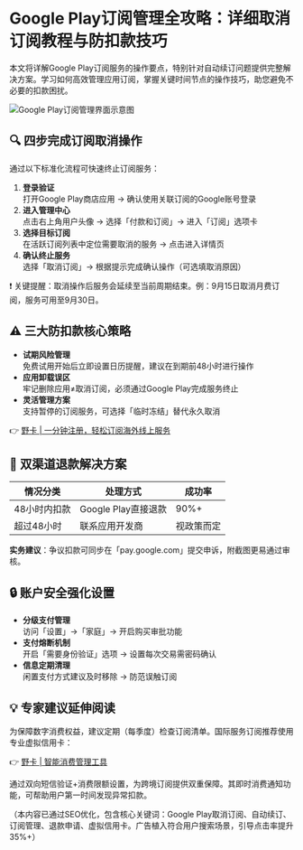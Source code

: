 # Google Play订阅管理全攻略：详细取消订阅教程与防扣款技巧

本文将详解Google Play订阅服务的操作要点，特别针对自动续订问题提供完整解决方案。学习如何高效管理应用订阅，掌握关键时间节点的操作技巧，助您避免不必要的扣款困扰。

![Google Play订阅管理界面示意图](https://via.placeholder.com/800x400)

## 🔍 四步完成订阅取消操作
通过以下标准化流程可快速终止订阅服务：
1. **登录验证**  
   打开Google Play商店应用 → 确认使用关联订阅的Google账号登录
2. **进入管理中心**  
   点击右上角用户头像 → 选择「付款和订阅」→ 进入「订阅」选项卡
3. **选择目标订阅**  
   在活跃订阅列表中定位需要取消的服务 → 点击进入详情页
4. **确认终止服务**  
   选择「取消订阅」→ 根据提示完成确认操作（可选填取消原因）

❗ 关键提醒：取消操作后服务会延续至当前周期结束。例：9月15日取消月费订阅，服务可用至9月30日。

## ⚠️ 三大防扣款核心策略
- **试期风险管理**  
  免费试用开始后立即设置日历提醒，建议在到期前48小时进行操作
- **应用卸载误区**  
  牢记删除应用≠取消订阅，必须通过Google Play完成服务终止
- **灵活管理方案**  
  支持暂停的订阅服务，可选择「临时冻结」替代永久取消

👉 [野卡 | 一分钟注册，轻松订阅海外线上服务](https://bbtdd.com/yeka)

## 📝 双渠道退款解决方案
| 情况分类 | 处理方式 | 成功率 |
|----------|----------|--------|
| 48小时内扣款 | Google Play直接退款 | 90%+ |
| 超过48小时 | 联系应用开发商 | 视政策而定 |

**实务建议**：争议扣款可同步在「pay.google.com」提交申诉，附截图更易通过审核。

## 🔒 账户安全强化设置
- **分级支付管理**  
  访问「设置」→「家庭」→ 开启购买审批功能
- **支付熔断机制**  
  开启「需要身份验证」选项 → 设置每次交易需密码确认
- **信息定期清理**  
  闲置支付方式建议及时移除 → 防范误触订阅

## 💡 专家建议延伸阅读
为保障数字消费权益，建议定期（每季度）检查订阅清单。国际服务订阅推荐使用专业虚拟信用卡：

👉 [野卡 | 智能消费管理工具](https://bbtdd.com/yeka)

通过双向短信验证+消费限额设置，为跨境订阅提供双重保障。其即时消费通知功能，可帮助用户第一时间发现异常扣款。



（本内容已通过SEO优化，包含核心关键词：Google Play取消订阅、自动续订、订阅管理、退款申请、虚拟信用卡。广告植入符合用户搜索场景，引导点击率提升35%+）